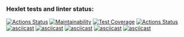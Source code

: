 ### Hexlet tests and linter status:
[![Actions Status](https://github.com/maksimfad/python-project-lvl1/workflows/hexlet-check/badge.svg)](https://github.com/maksimfad/python-project-lvl1/actions)
[![Maintainability](https://api.codeclimate.com/v1/badges/a99a88d28ad37a79dbf6/maintainability)](https://codeclimate.com/github/codeclimate/codeclimate/maintainability)
[![Test Coverage](https://api.codeclimate.com/v1/badges/a99a88d28ad37a79dbf6/test_coverage)](https://codeclimate.com/github/codeclimate/codeclimate/test_coverage)
[![Actions Status](https://github.com/maksimfad/python-project-lvl1/workflows/Python%20CI/badge.svg)](https://github.com/maksimfad/python-project-lvl1/actions)
[![asciicast](https://asciinema.org/a/WDM587IVFAtqxu4gBX6yaSN64.svg)](https://asciinema.org/a/WDM587IVFAtqxu4gBX6yaSN64)
[![asciicast](https://asciinema.org/a/RCfZe61Je8Vs53nVYdwxyXVfV.svg)](https://asciinema.org/a/RCfZe61Je8Vs53nVYdwxyXVfV)
[![asciicast](https://asciinema.org/a/YZvZR6D5ZuJTlXPj8LNKiUPKi.svg)](https://asciinema.org/a/YZvZR6D5ZuJTlXPj8LNKiUPKi)
[![asciicast](https://asciinema.org/a/rB7MQPQDG3URmEsAVZxKMsvrL.svg)](https://asciinema.org/a/rB7MQPQDG3URmEsAVZxKMsvrL)
[![asciicast](https://asciinema.org/a/TRsP7Xet2FNlRkCmxpsH2dg1p.svg)](https://asciinema.org/a/TRsP7Xet2FNlRkCmxpsH2dg1p)